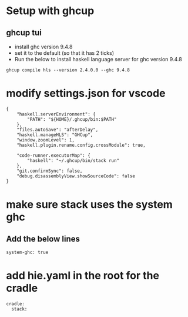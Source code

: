 # Setup with ghcup


## ghcup tui

- install ghc version 9.4.8
- set it to the default (so that it has 2 ticks)
- Run the below to install haskell language server for ghc version 9.4.8

```
ghcup compile hls --version 2.4.0.0 --ghc 9.4.8

```

# modify settings.json for vscode

```
{
    "haskell.serverEnvironment": {
        "PATH": "${HOME}/.ghcup/bin:$PATH"
    },
    "files.autoSave": "afterDelay",
    "haskell.manageHLS": "GHCup",
    "window.zoomLevel": 1,
    "haskell.plugin.rename.config.crossModule": true,

    "code-runner.executorMap": {
        "haskell": "~/.ghcup/bin/stack run"
    },
    "git.confirmSync": false,
    "debug.disassemblyView.showSourceCode": false
}

```


# make sure stack uses the system ghc
## Add the below lines

```
system-ghc: true
```

# add hie.yaml in the root for the cradle


```
cradle:
  stack:
```